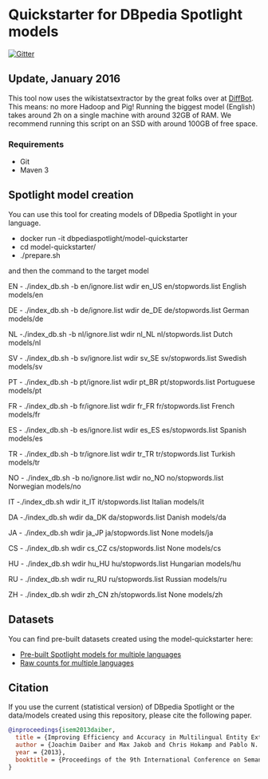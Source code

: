 Quickstarter for DBpedia Spotlight models
===================================================

[![Gitter](https://badges.gitter.im/dbpedia-spotlight/model-quickstarter.svg)](https://gitter.im/dbpedia-spotlight/model-quickstarter?utm_source=badge&utm_medium=badge&utm_campaign=pr-badge)

## Update, January 2016

This tool now uses the wikistatsextractor by the great folks over at [DiffBot](https://www.diffbot.com/). This means: no more Hadoop and Pig! Running the biggest model (English) takes around 2h on a single machine with around 32GB of RAM. We recommend running this script on an SSD with around 100GB of free space.

### Requirements

- Git
- Maven 3

## Spotlight model creation

You can use this tool for creating models of DBpedia Spotlight in your language.


* docker run -it dbpediaspotlight/model-quickstarter
* cd model-quickstarter/
* ./prepare.sh

and then the command to the target model

EN - ./index_db.sh -b en/ignore.list wdir en_US en/stopwords.list English models/en

DE - ./index_db.sh -b de/ignore.list wdir de_DE de/stopwords.list German models/de

NL -./index_db.sh -b nl/ignore.list wdir nl_NL nl/stopwords.list Dutch models/nl

SV - ./index_db.sh -b sv/ignore.list wdir sv_SE sv/stopwords.list Swedish models/sv

PT - ./index_db.sh -b pt/ignore.list wdir pt_BR pt/stopwords.list Portuguese models/pt

FR - ./index_db.sh -b fr/ignore.list wdir fr_FR fr/stopwords.list French models/fr

ES - ./index_db.sh -b es/ignore.list wdir es_ES es/stopwords.list Spanish models/es

TR - ./index_db.sh -b tr/ignore.list wdir tr_TR tr/stopwords.list Turkish models/tr

NO - ./index_db.sh -b no/ignore.list wdir no_NO no/stopwords.list Norwegian models/no

IT -./index_db.sh wdir it_IT it/stopwords.list Italian models/it

DA -./index_db.sh wdir da_DK da/stopwords.list Danish models/da

JA - ./index_db.sh wdir ja_JP ja/stopwords.list None models/ja

CS - ./index_db.sh wdir cs_CZ cs/stopwords.list None models/cs

HU - ./index_db.sh wdir hu_HU hu/stopwords.list Hungarian models/hu

RU - ./index_db.sh wdir ru_RU ru/stopwords.list Russian models/ru

ZH - ./index_db.sh wdir zh_CN zh/stopwords.list None models/zh


## Datasets

You can find pre-built datasets created using the model-quickstarter here:

- [Pre-built Spotlight models for multiple languages](http://www.dbpedia-spotlight.com/latest_models/)
- [Raw counts for multiple languages](http://www.dbpedia-spotlight.com/latest_data/)


## Citation

If you use the current (statistical version) of DBpedia Spotlight or the data/models created using this repository, please cite the following paper.

```bibtex
@inproceedings{isem2013daiber,
  title = {Improving Efficiency and Accuracy in Multilingual Entity Extraction},
  author = {Joachim Daiber and Max Jakob and Chris Hokamp and Pablo N. Mendes},
  year = {2013},
  booktitle = {Proceedings of the 9th International Conference on Semantic Systems (I-Semantics)}
}
```

